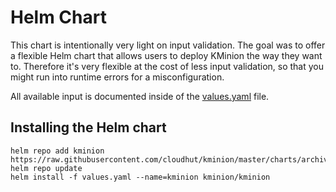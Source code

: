# Helm Chart

This chart is intentionally very light on input validation. The goal was to offer a flexible Helm chart that allows
users to deploy KMinion the way they want to. Therefore it's very flexible at the cost of less input validation, so that
you might run into runtime errors for a misconfiguration.

All available input is documented inside of the [values.yaml](./values.yaml) file.

## Installing the Helm chart

```shell
helm repo add kminion https://raw.githubusercontent.com/cloudhut/kminion/master/charts/archives
helm repo update
helm install -f values.yaml --name=kminion kminion/kminion
```
